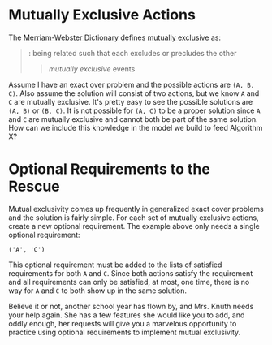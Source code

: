 # Mutually Exclusive Actions

The [Merriam-Webster Dictionary](https://www.merriam-webster.com/) defines [mutually exclusive](https://www.merriam-webster.com/dictionary/mutually%20exclusive) as:

> : being related such that each excludes or precludes the other
>> _mutually exclusive_ events

Assume I have an exact over problem and the possible actions are `(A, B, C)`. Also assume the solution will consist of two actions, but we know `A` and `C` are mutually exclusive. It's pretty easy to see the possible solutions are `(A, B)` or `(B, C)`. It is not possible for `(A, C)` to be a proper solution since `A` and `C` are mutually exclusive and cannot both be part of the same solution. How can we include this knowledge in the model we build to feed Algorithm X?

# Optional Requirements to the Rescue

Mutual exclusivity comes up frequently in generalized exact cover problems and the solution is fairly simple. For each set of mutually exclusive actions, create a new optional requirement. The example above only needs a single optional requirement:

``` text
('A', 'C')
```

This optional requirement must be added to the lists of satisfied requirements for both `A` and `C`. Since both actions satisfy the requirement and all requirements can only be satisfied, at most, one time, there is no way for `A` and `C` to both show up in the same solution.

Believe it or not, another school year has flown by, and Mrs. Knuth needs your help again. She has a few features she would like you to add, and oddly enough, her requests will give you a marvelous opportunity to practice using optional requirements to implement mutual exclusivity.
